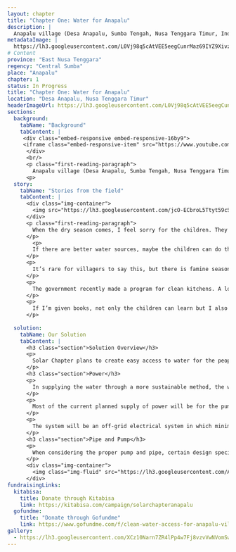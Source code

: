 ```yaml
---
layout: chapter
title: "Chapter One: Water for Anapalu"
description: |
  Anapalu village (Desa Anapalu, Sumba Tengah, Nusa Tenggara Timur, Indonesia 87281) consists of three hamlets (sub-villages). Twelve people live in the First hamlet (dusun 1) which is located 1.3 miles away from the water source. More than a hundred people live in the Second hamlet (dusun 2) which is located three miles aways from the water source, along with the the Third hamlet, whose (dusun 3) villagers are scattered around the mountains surrounding them.
metadataImage: |
  https://lh3.googleusercontent.com/L0Vj98q5cAtVEE5eegCunrMaz69IYZ9Xivzl1j22mMOY1hrwQsPMyW88jUxXCDjfMkN2kLhe3mlqMzg_u0jC9s8sH3bg17AYMNFK9PHDWwu3eT6yMZdGorSjN2rAFSaPJ3fEg4Qv1-cy6Rl8DoHdCqjdxZ23EoGInzsuuYBqZ0bzAJuvT31dMY5AXBCwRl1qQ7v3u9r-DOUvgWCHdp_v2-1XXvw34DcHwg0ZtVY0q01mctIvusxmU-_btCr4xKeJzyD8kZXWeVyOE7DR3jjjG4C8F_QqfJm2hK9h8YECVXZutzfw6JoG7OTXyEjAznuhZLCc9HUvBzEGQ3swREnr1yagn6AnnszdxAtTBCSG92wroYsIBfRwIP3rjDoIlvXdVupJn9AVXYxr7LqfywP_9nyv9PKzvCdhlrssYgORqbOHHzzuCmM-essdwYc3lr4k2oJB99GvhjjFJbl053upl80gli5lmupKg_yA4Qdk7XPTumCRCwuWN_BUBxCv_qFD7RtDO7MQ881q-uwDxJtV7ejR7kkBohb779NDXyZPMQ3GJwtE0P2WvfmAsy3boyfxXAM8gfKMtxftLSv2KhlpV33IkNZyv-kLdQq4tdyUb5_cdc6KA7sYZduY4tYWN8sdCT6eJiF9bDiZPZbU42ULQAvmoO7sSOEyIxMT6El37Ej4SG7vo8JXsKY1Bx7-QyLkhennqPfrxss3mJg-RfjCLwVGcEbCtGXjDbOtAQ7y5gzsd8e157Db1dI=w1920-h1080-no
# Content
province: "East Nusa Tenggara"
regency: "Central Sumba"
place: "Anapalu"
chapter: 1
status: In Progress
title: "Chapter One: Water for Anapalu"
location: "Desa Anapalu, Nusa Tenggara Timur"
headerImageUrl: https://lh3.googleusercontent.com/L0Vj98q5cAtVEE5eegCunrMaz69IYZ9Xivzl1j22mMOY1hrwQsPMyW88jUxXCDjfMkN2kLhe3mlqMzg_u0jC9s8sH3bg17AYMNFK9PHDWwu3eT6yMZdGorSjN2rAFSaPJ3fEg4Qv1-cy6Rl8DoHdCqjdxZ23EoGInzsuuYBqZ0bzAJuvT31dMY5AXBCwRl1qQ7v3u9r-DOUvgWCHdp_v2-1XXvw34DcHwg0ZtVY0q01mctIvusxmU-_btCr4xKeJzyD8kZXWeVyOE7DR3jjjG4C8F_QqfJm2hK9h8YECVXZutzfw6JoG7OTXyEjAznuhZLCc9HUvBzEGQ3swREnr1yagn6AnnszdxAtTBCSG92wroYsIBfRwIP3rjDoIlvXdVupJn9AVXYxr7LqfywP_9nyv9PKzvCdhlrssYgORqbOHHzzuCmM-essdwYc3lr4k2oJB99GvhjjFJbl053upl80gli5lmupKg_yA4Qdk7XPTumCRCwuWN_BUBxCv_qFD7RtDO7MQ881q-uwDxJtV7ejR7kkBohb779NDXyZPMQ3GJwtE0P2WvfmAsy3boyfxXAM8gfKMtxftLSv2KhlpV33IkNZyv-kLdQq4tdyUb5_cdc6KA7sYZduY4tYWN8sdCT6eJiF9bDiZPZbU42ULQAvmoO7sSOEyIxMT6El37Ej4SG7vo8JXsKY1Bx7-QyLkhennqPfrxss3mJg-RfjCLwVGcEbCtGXjDbOtAQ7y5gzsd8e157Db1dI=w1920-h1080-no
sections:
  background:
    tabName: "Background"
    tabContent: |
     <div class="embed-responsive embed-responsive-16by9">
     <iframe class="embed-responsive-item" src="https://www.youtube.com/embed/jRj_AQMGHq4" frameborder="0" allow="accelerometer; autoplay; encrypted-media; gyroscope; picture-in-picture" allowfullscreen></iframe>
      </div>
      <br/>
      <p class="first-reading-paragraph">
        Anapalu village (Desa Anapalu, Sumba Tengah, Nusa Tenggara Timur, Indonesia 87281) consists of three hamlets (sub-villages). Twelve people live in the First hamlet (dusun 1) which is located 1.3 miles away from the water source. More than a hundred people live in the Second hamlet (dusun 2) which is located three miles aways from the water source, along with the the Third hamlet, whose (dusun 3) villagers are scattered around the mountains surrounding them. There are a total of 165 people in Anapalu Village, all of whom do not have clean water access. Every day they have to go through multiple six-mile journeys for water. Carrying multiple heavy Jerry Cans (Plastic Containers for water) on their back, women and children in Anapalu village have to walk through desert-like trail in order to get the water needed to stay alive. 
      <p>
  story:
    tabName: "Stories from the field"
    tabContent: |
      <div class="img-container">
        <img src="https://lh3.googleusercontent.com/jcO-ECbroL5Ttyt59cSPnEupSyKdsO9iGzAIL7LUabj3fUm8sClhUI6pUqNERx0RUW8dchr_j_6mtDdubYmbPaGkNPQN11v4yCwIIurgr5s2x-Ke-Oto-WIoWant2XgRVsiSUAJ-zJvF7KqFVRj010QoDaaIpOp1jjAW3ahNKSp0wcLnJ8NXVKgh9rwd1UgDKJKY7s_17RC9vFg6JREfFKa3rJyFrPZDHTSx3eSwRIDckoMdw_0PIx8_XyZMEFVnkCBVG6_ZQoNuelUegh0qVGx6Bbr8w_H6MJ6HRO7t-98MxkB_3d3RJIkHxEh1o6lyWfz6dqizaxEIyNiac40tj9oUPS18SHOLxk5aR7VdAkkR1p8rot_eWeKclgBwefYDMxqIEJWIH9dljJyOOk4K6MSGgd0PaDLIdpO52tpy5MEzI0XorS8_yZjattl0tdagF9aHZ9LyWk2e-RWoxA6qSRCrISyVsscNdIaH8PrA4wRO9LuKG9hXbHftT0nloJ0DDdid0ghgwUiSnGy5gXc0-PQIg1VaYU2ukFNxabUJ3FZYR7mSZLe9mVwNQfCugPu6nVshSzTckmxqEaNZeaCcKTtsO-kTsc3hSPlaAjX7mNmUGK2oDk7KaL0VGbsfmK8N6CTAYehYs0iK5TSaQaxKrX-pycGj4gI-5dnTleM0G0MUg6OzZl4XZrmfKVyYQYI1GA8KFS3ttmVWB4Uhkya07LjPUwDgnuakyPN4ZOT7wxymFo4o3ed4eI8=w500-h375-no" class="img-fluid" />
      </div>
      <p class="first-reading-paragraph">
        When the dry season comes, I feel sorry for the children. They have to go get water before school for their personal needs. When I am too tired to get water, the children might not be able to go to school since they’ll have to get the water instead of me. Without water; we cannot drink, make food, and clean clothes. If there is no water the children will have a hard time, and I will have walked back and forth 3 to 4 times a day with jerry cans full of water.
      </p>
 	    <p>  
        If there are better water sources, maybe the children can do things more quickly. As a farmer myself, I realized the vitality of water. There were times where I fell and slipped, but I have no choice because it’s for the children. The thing that I fear the most is getting sick. If I’m healthy then I can help fetch water for many people. If I’m sick, they can be the ones that help fetch water for me. 
      </p>
      <p>
        It’s rare for villagers to say this, but there is famine season usually in December, January, and February. During those months, it’s hard to get food and we usually only eat rice without vegetables. For villagers that don’t have rice fields, they have an extremely hard time. That’s why during harvest season, I usually share my harvest with those that don’t have rice fields. It’s rare for someone to die from hunger if someone works hard for food and drink. Everyone here has to work hard. If there’s no rice then we have to find vegetables to replace it.
      </p>
      <p>
        The government recently made a program for clean kitchens. A lot of people think that the women in the village need a clean kitchen to cook. However, the main problem lies not in the kitchen, but in the access to clean water. We are tired because we have to retrieve water in the morning, afternoon and evening. We have no time to think about anything. After I finish taking water, I have nothing to do because there’s nothing to do here.
      </p>
      <p>
        If I’m given books, not only the children can learn but I also can learn. I will enjoy it more if I have books, any kind. If I have a book, I can read books after I get water and increase my knowledge. If there’s easier water access, I can think about other matters and I can cook more for my children and grandchildren. I hope that children can also get books to draw and colored or maybe books for reading.
      </p>
     
  solution:
    tabName: Our Solution
    tabContent: |
      <h3 class="section">Solution Overview</h3>
      <p>
        Solar Chapter plans to create easy access to water for the people in Anapalu village through a sustainable way: Solar-powered water access. Our target includes the First, the Second, and half of the Third hamlet in Anapalu village, since the other half of the Third hamlet of Anapalu village is unreachable in the mountains. A reservoir, solar panels, and a water pump will be built near the water source, and the water will then be piped from the reservoir to multiple faucets around Anapalu Village.
      </p>
      <h3 class="section">Power</h3>
      <p>
        In supplying the water through a more sustainable method, the water supply systems will be powered by alternative energy sources: solar photovoltaic (PV) panels and possibly a hydroelectric pumped storage system to increase efficiency. The nighttime supply will be from the pumped storage system from the water reservoir that we plan to place at a slightly higher altitude along the mountain.
      </p>
      <p>
        Most of the current planned supply of power will be for the pumps which is estimated to consume between 2-3 kW of power. Polycrystalline solar panels are preferred in this project based on the cost consideration compared to monocrystalline. In fact, the polycrystalline panel has a lower cost with less significant efficiency decrease compared to monocrystalline, making polycrystalline a far better choice for this project. With easier access to rural land area compared to urban areas, land area would not be a significant problem. This allows polycrystalline to be more feasible despite it taking up more space due to its size.
      </p>
      <p>
        The system will be an off-grid electrical system in which minimal to no additional power would be provided for other uses. However, there are possible future implementations that could provide power for basic lighting and appliance needs in the village through a solar power system. 
      </p>
      <h3 class="section">Pipe and Pump</h3>
      <p>
        When considering the proper pump and pipe, certain design specifications need to be considered. The pipe will have to span 4000 m and go up 80 m in elevation. The village will need to be supplied with 28,800 Litres per day. Because there will be no backup power supplied to the pump, all of the work from the pump will have to be done when the sun is up. This translates to a pump flow of 53.33 litres per minute or 14.09 gallons per minute.  The total head the pump will need to deliver will be the 80m + the head generated from frictional/turbulent losses.
      </p>
      <div class="img-container">
        <img class="img-fluid" src="https://lh3.googleusercontent.com/AZKoBY27jfvuoAoQZP_aKZzmOCe3vlEyzVHGl0kXuKuv9sRKb0fOIBepGCiga35eJIwxRJF3-h5_MsPRW3LEOheihgY9ftgUEk3EmnxigSWpqb4xgW55i8dpKSfbLNMp6M4HmagaePfp9FZV-ZavvRCH3MIXMJr4Z4plM6fs1lgo6Ie2pc4y99zxm3Hr2CiCcHEzAGIOWRlBH70NQVOx1bvkL-BJaXfEXrfUg1-6ZhhrgufvLgLe3rmUV_ZomRWu70QQHPT0gmtjnmR5fJje40Hd1mLRaFugzMfi2W1_v02Tp905ChJMGP7k8MEz85UW6ihQ5AWc-YfXhgiFsrjyXrgyM94i38dB1hVvsGIj4O7hw7j0hwG2msRdZlCr3MHHHWeJnJV8FeSLsG-U8VrD2Wgp8cwMJQ6je16GR7O5vdHgN1aFs6pc2vyX74Uw8twqgSlZgqanOuNTCGjwltRyHeAMOd7VJ2jlHzkqQOctzkYTJRrAPFScX6ES3WULzF3qlLCf_Tq5aqCVnSW6CkkL9ZlrEJfoveTldTyFEJp4L1bwynnFM_1gUm3fn8YRIU4Z175tVpDLUr_FZ3Xl5AXVwEloMwHr8xnAz551I36hkYiZVQxwZpL3rxiOQS-8GdWqkhsekGmaLI5ojXu4lgPiX0i7FRhv8jUzpE8xBJt-S8rnjp60PxRRS9LH0gPdWTF9cEqkf-zK0WNQlvlOOLTnhon0c-XE6rATk1rkuoTj761YQngPk_9BlQc=w1100-h962-no" style="width: 500px;" />
      </div>
fundraisingLinks:
  kitabisa:
    title: Donate through Kitabisa
    link: https://kitabisa.com/campaign/solarchapteranapalu
  gofundme:
    title: "Donate through Gofundme"
    link: https://www.gofundme.com/f/clean-water-access-for-anapalu-village-indonesia?utm_source=customer&utm_medium=copy_link-tip&utm_campaign=p_cp+share-sheet
gallery:
  - https://lh3.googleusercontent.com/XCz10Narn7ZR4lPp4w7Fj8vzvVwNVomSwBA4eJaTbZ9ijlDXhXzPRJhXcKaGTSOvp5rvOQIdgKd92k54znoHt3ZmSxS7UqE-PIjpCAiJKI7Ni1q6e-q64QS8lFhkv_q4I5KfjcXE-EdM17tUTuJ8P1XxMHL1CzBAEUsNZGXExP08GtFYlURpwuOK564rFcCBhWS2xT3G9hwQJyWIJNZbzA2FBMmtOx-WNw5DnY8GGGJWiX2lIO88UXLB5mjsltCHpc_Ra1eB9IibWa1JqP-MYR6I8xjoupdfgGzfNI1k5ypwrm4nTYZVWyJYQyzx0FVLniB8sB814rXyEDVRLQySBcyAdUlRXqHefN8nMbniT6_hNxmJNTontbwNY_ochRmpoqFdgvKWLQLUCXE2hXMkoYbw0sW51JOYnt8kSRUehFoFwgp0vgl1Ipf-Z3xqlMcQuW5dlTLlkNLvUG0zr2xGIScSkMVjOs8U1oTMkQykzazpXXWvAxn8hd40H2fDXWcOTcziIPPmwo6msuASYnW7CGGsDK4dqwB0VpQ-I4URiCWsYoF9gncx45xeB98T2dqz6bU1-Epbqr59sjaBeElRftMc3NNLt_x2f9S5ntMqqLUHtkGp8AXMULjEnEGnsfESOwCFrixVf27w235EdyKbmdA0oDwZad7r0HXCzrFMMGyKWHPVaOUMzqCcAt94hhbS9nMU_lMPOuHD74qrfLWYKGxutWVJwvPKefstuXHyVU2_8C0TbtrhuQs=w1280-h720-no
---
```

